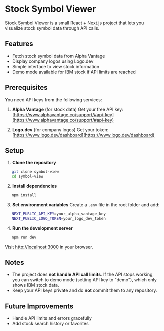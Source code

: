 # Stock Symbol Viewer

Stock Symbol Viewer is a small React + Next.js project that lets you visualize stock symbol data through API calls.

## Features

* Fetch stock symbol data from Alpha Vantage
* Display company logos using Logo.dev
* Simple interface to view stock information
* Demo mode available for IBM stock if API limits are reached

## Prerequisites

You need API keys from the following services:

1. **Alpha Vantage** (for stock data)
   Get your free API key: [https://www.alphavantage.co/support/#api-key](https://www.alphavantage.co/support/#api-key)

2. **Logo.dev** (for company logos)
   Get your token: [https://www.logo.dev/dashboard](https://www.logo.dev/dashboard)

## Setup

1. **Clone the repository**
```sh
   git clone symbol-view
   cd symbol-view
```
2. **Install dependencies**
```sh
   npm install
```
3. **Set environment variables**
   Create a `.env` file in the root folder and add:
```sh
   NEXT_PUBLIC_API_KEY=your_alpha_vantage_key
   NEXT_PUBLIC_LOGO_TOKEN=your_logo_dev_token
```
4. **Run the development server**
```sh
   npm run dev
```
   Visit [http://localhost:3000](http://localhost:3000) in your browser.

## Notes

* The project does **not handle API call limits**. If the API stops working, you can switch to demo mode (setting API key to "demo"), which only shows IBM stock data.
* Keep your API keys private and do **not** commit them to any repository.

## Future Improvements

* Handle API limits and errors gracefully
* Add stock search history or favorites
